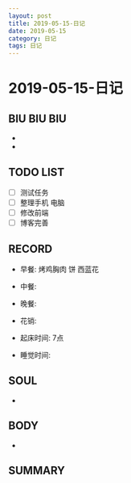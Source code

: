 ```yaml
---
layout: post
title: 2019-05-15-日记
date: 2019-05-15
category: 日记
tags: 日记
---
```

# 2019-05-15-日记
## BIU BIU BIU
- 
- 
 
## TODO LIST
- [ ] 测试任务
- [ ] 整理手机 电脑
- [ ] 修改前端
- [ ] 博客完善
 
## RECORD
- 早餐: 烤鸡胸肉 饼 西蓝花 
- 中餐:  
- 晚餐:  
 
- 花销:  
 
- 起床时间:  7点
- 睡觉时间:  
 
## SOUL
- 
 
## BODY
- 
 
## SUMMARY
 
 
